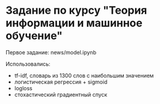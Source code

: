 # Задание по курсу "Теория информации и машинное обучение"

Первое задание: news/model.ipynb

Использовались:
- tf-idf, словарь из 1300 слов с наибольшим значением
- логистическая регрессия + sigmoid
- logloss
- стохастический градиентный спуск
